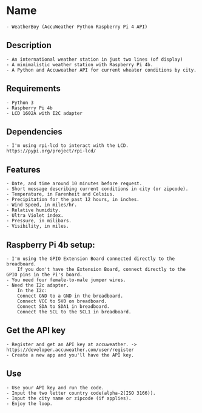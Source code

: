 # Name
    - WeatherBoy (AccuWeather Python Raspberry Pi 4 API)
## Description
    - An international weather station in just two lines (of display)
    - A minimalistic weather station with Raspberry Pi 4b.
    - A Python and Accuweather API for current wheater conditions by city.
## Requirements
    - Python 3
    - Raspberry Pi 4b
    - LCD 1602A with I2C adapter
## Dependencies
    - I'm using rpi-lcd to interact with the LCD. https://pypi.org/project/rpi-lcd/
## Features
    - Date, and time around 10 minutes before request.
    - Short message describing current conditions in city (or zipcode).
    - Temperature, in Farenheit and Celsius.
    - Precipitation for the past 12 hours, in inches.
    - Wind Speed, in miles/hr.
    - Relative humidity.
    - Ultra Violet index.
    - Pressure, in milibars.
    - Visibility, in miles. 
## Raspberry Pi 4b setup:
    - I'm using the GPIO Extension Board connected directly to the breadboard. 
        If you don't have the Extension Board, connect directly to the GPIO pins in the Pi's board.
    - You need four female-to-male jumper wires.
    - Need the I2c adapter.
        In the I2c:
        Connect GND to a GND in the breadboard.
        Connect VCC to 5V0 on breadboard.
        Connect SDA to SDA1 in breadboard.
        Connect the SCL to the SCL1 in breadboard.
## Get the API key
    - Register and get an API key at accuweather. -> https://developer.accuweather.com/user/register
    - Create a new app and you'll have the API key.
## Use
    - Use your API key and run the code.
    - Input the two letter country code(alpha-2(ISO 3166)).
    - Input the city name or zipcode (if applies).
    - Enjoy the loop.
